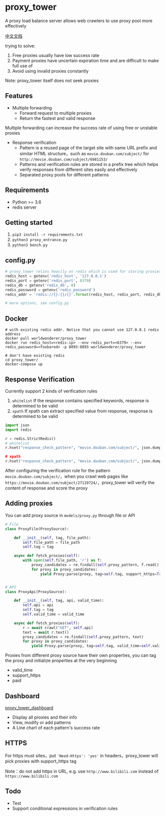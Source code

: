 # proxy_tower
A proxy load balance server allows web crawlers to use proxy pool more effectively
 
 [中文文档](https://github.com/worldwonderer/proxy_tower/blob/master/README_ZH.md)

trying to solve:
1. Free proxies usually have low success rate 
2. Payment proxies have uncertain expiration time and are difficult to make full use of
3. Avoid using invalid proxies constantly 

Note: proxy_tower itself does not seek proxies

## Features
* Multiple forwarding
    * Forward request to multiple proxies 
    * Return the fastest and valid response
    
Multiple forwarding can increase the success rate of using free or unstable proxies

* Response verification
    * Pattern is a reused page of the target site with same URL prefix and similar HTML structure，such as `movie.douban.com/subject/` for `http://movie.douban.com/subject/6981153/`
    * Patterns and verification rules are stored in a prefix tree which helps verify responses from different sites easily and effectively
    * Separated proxy pools for different patterns

## Requirements
* Python >= 3.6
* redis server

## Getting started
1. `pip3 install -r requirements.txt`
2. `python3 proxy_entrance.py`
3. `python3 bench.py`

## config.py
```python
# proxy_tower relies heavily on redis which is used for storing proxies and validation rules
redis_host = getenv('redis_host', '127.0.0.1')
redis_port = getenv('redis_port', 6379)
redis_db = getenv('redis_db', 0)
redis_password = getenv('redis_password')
redis_addr = 'redis://{}:{}/{}'.format(redis_host, redis_port, redis_db)

# more options, see config.py
```

## Docker
```shell
# with existing redis addr. Notice that you cannot use 127.0.0.1 redis address
docker pull worldwonderer/proxy_tower
docker run redis_host=<redis-ip> --env redis_port=<6379> --env redis_password=<foobared> -p 8893:8893 worldwonderer/proxy_tower

# don't have existing redis
cd proxy_tower/
docker-compose up
```

## Response Verification
Currently support 2 kinds of verification rules
1. `whitelist` If the response contains specified keywords, response is determined to be valid
2. `xpath` If xpath can extract specified value from response, response is determined to be valid

```python
import json
import redis

r = redis.StrictRedis()
# whitelist
r.hset("response_check_pattern", "movie.douban.com/subject/", json.dumps({'pattern': 'movie.douban.com/subject/', rule': 'whitelist', 'value':'ratingValue'}))

# xpath
r.hset("response_check_pattern", "movie.douban.com/subject/", json.dumps({'pattern': 'movie.douban.com/subject/', 'rule': '//*[@id="recommendations"]/h2/i', 'value':'喜欢这部电影的人也喜欢'}))
```

After configuring the verification rule for the pattern `movie.douban.com/subject/`，when you crawl web pages like `https://movie.douban.com/subject/27119724/`，proxy_tower will verify the content of response and score the proxy

## Adding proxies

You can add proxy source in `models/proxy.py` through file or API

```python
# File
class ProxyFile(ProxySource):

    def __init__(self, tag, file_path):
        self.file_path = file_path
        self.tag = tag

    async def fetch_proxies(self):
        with open(self.file_path, 'r') as f:
            proxy_candidates = re.findall(self.proxy_pattern, f.read())
            for proxy in proxy_candidates:
                yield Proxy.parse(proxy, tag=self.tag, support_https=True, paid=False)


# API
class ProxyApi(ProxySource):

    def __init__(self, tag, api, valid_time):
        self.api = api
        self.tag = tag
        self.valid_time = valid_time

    async def fetch_proxies(self):
        r = await crawl("GET", self.api)
        text = await r.text()
        proxy_candidates = re.findall(self.proxy_pattern, text)
        for proxy in proxy_candidates:
            yield Proxy.parse(proxy, tag=self.tag, valid_time=self.valid_time, paid=False)
```

Proxies from different proxy source have their own properties, you can tag the proxy and initialize properties at the very beginning

* valid_time
* support_https
* paid

## Dashboard

[proxy_tower_dashboard](https://github.com/worldwonderer/proxy_tower_dashboard)

* Display all proxies and their info
* View, modify or add patterns
* A Line chart of each pattern's success rate

## HTTPS

For https must sites，put `'Need-Https': 'yes'` in headers，proxy_tower will pick proxies with support_https tag

Note：do not add https in URL, e.g. use `http://www.bilibili.com` instead of `https://www.bilibili.com`

## Todo

* Test
* Support conditional expressions in verification rules
